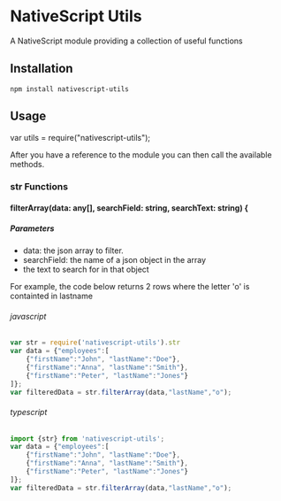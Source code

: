 # NativeScript Utils

A NativeScript module providing a collection of useful functions

## Installation

```
npm install nativescript-utils
```

## Usage

var utils = require("nativescript-utils");

After you have a reference to the module you can then call the available methods.


### str Functions
#### filterArray(data: any[], searchField: string, searchText: string) {

##### Parameters
* data: the json array to filter.
* searchField: the name of a json object in the array 
* the text to search for in that object 

For example, the code below returns 2 rows where the letter 'o' is containted in lastname

###### javascript
```js
var str = require('nativescript-utils').str
var data = {"employees":[
    {"firstName":"John", "lastName":"Doe"},
    {"firstName":"Anna", "lastName":"Smith"},
    {"firstName":"Peter", "lastName":"Jones"}
]};
var filteredData = str.filterArray(data,"lastName","o");
```
###### typescript
```ts
import {str} from 'nativescript-utils';
var data = {"employees":[
    {"firstName":"John", "lastName":"Doe"},
    {"firstName":"Anna", "lastName":"Smith"},
    {"firstName":"Peter", "lastName":"Jones"}
]};
var filteredData = str.filterArray(data,"lastName","o");
```

